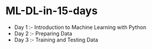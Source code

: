 # ML-DL-in-15-days
- Day 1 :- Introduction to Machine Learning with Python
- Day 2 :- Preparing Data
- Day 3 :- Training and Testing Data

